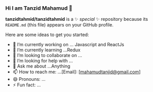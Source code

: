 ### Hi I am Tanzid Mahamud 👋


**tanzidtahmid/tanzidtahmid** is a ✨ _special_ ✨ repository because its `README.md` (this file) appears on your GitHub profile.

Here are some ideas to get you started:

- 🔭 I’m currently working on ... Javascript and ReactJs
- 🌱 I’m currently learning ...Redux
- 👯 I’m looking to collaborate on ...
- 🤔 I’m looking for help with ...
- 💬 Ask me about ...Anything
- 📫 How to reach me: ...[Email]: [mahamudtanjid@gmail.com]
- 😄 Pronouns: ...
- ⚡ Fun fact: ...

